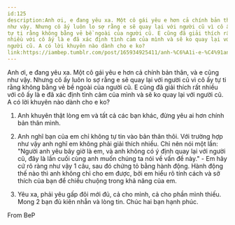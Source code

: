 ```yaml
---
id:125
description:Anh ơi, e đang yêu xa. Một cô gái yêu e hơn cả chính bản thân, và e cũng
như vậy. Nhưng cô ấy luôn lo sợ rằng e sẽ quay lại với người cũ vì cô ấy
tự ti rằng không bằng vẻ bề ngoài của người cũ. E cũng đã giải thích rất
nhiều với cô ấy là e đã xác định tình cảm của mình và sẽ ko quay lại với
người cũ. A có lời khuyên nào dành cho e ko?
link:https://iambep.tumblr.com/post/165934925411/anh-%C6%A1i-e-%C4%91ang-y%C3%AAu-xa-m%E1%BB%99t-c%C3%B4-g%C3%A1i-y%C3%AAu-e-h%C6%A1n-c%E1%BA%A3
---
```


Anh ơi, e đang yêu xa. Một cô gái yêu e hơn cả chính bản thân, và e cũng
như vậy. Nhưng cô ấy luôn lo sợ rằng e sẽ quay lại với người cũ vì cô ấy
tự ti rằng không bằng vẻ bề ngoài của người cũ. E cũng đã giải thích rất
nhiều với cô ấy là e đã xác định tình cảm của mình và sẽ ko quay lại với
người cũ. A có lời khuyên nào dành cho e ko?

1. Anh khuyên thật lòng em và tất cả các bạn khác, đừng yêu ai hơn chính
bản thân mình.

2. Anh nghĩ bạn của em chỉ không tự tin vào bản thân thôi. Với trường hợp
như vậy anh nghĩ em không phải giải thích nhiều. Chỉ nên nói một lần: "Người
anh yêu bây giờ là em, và anh không có ý định quay lại với người cũ, đây
là lần cuối cùng anh muốn chúng ta nói về vấn đề này." - Em hãy cứ rõ ràng
như vậy 1 câu, sau đó chứng tỏ bằng hành động. Hành động thế nào thì anh
không chỉ cho em được, bởi em hiểu rõ tính cách và sở thích của bạn để chiều
chuộng trong khả năng của em.

3. Yêu xa, phải yêu gấp đôi mới đủ, cả cho mình, cả cho phần mình thiếu.
Mong 2 bạn đủ kiên nhẫn và lòng tin. Chúc hai bạn hạnh phúc.

From BeP